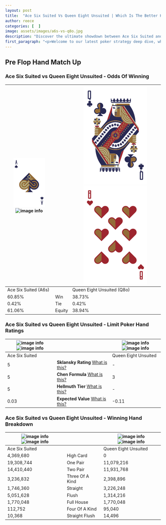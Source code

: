 ```yaml
---
layout: post
title:  "Ace Six Suited Vs Queen Eight Unsuited | Which Is The Better Hand In Poker? A Complete Guide"
author: reece
categories: [  ]
image: assets/images/a6s-vs-q8o.jpg
description: "Discover the ultimate showdown between Ace Six Suited and Queen Eight Unsuited in poker! Uncover the odds, strategies, and scenarios where one hand triumphs over the other. Get ready to up your poker game with this thrilling analysis."
first_paragraph: "<p>Welcome to our latest poker strategy deep dive, where we're pitting two distinct hands against each other in a high-stakes showdown: Ace Six Suited vs Queen Eight Unsuited.</p><p>In the dynamic world of poker, every decision counts, and knowing which hand holds the upper hand is key to your success at the table.</p><p>In this article, we'll dissect these two hands, explore the scenarios where one dominates the other, and equip you with the knowledge to make strategic choices that can tip the odds in your favor.</p><p>Get ready to unravel the intriguing dynamics of these poker hands and elevate your game to new heights.</p>"
---
```




[comment]: # (sp0)

## Pre Flop Hand Match Up

<div class="table hand-ratings" markdown="1"> 



### Ace Six Suited vs Queen Eight Unsuited - Odds Of Winning


    
| ![image info](assets/images/hand1/A.png) ![image info](assets/images/hand1/6s.png) |  | ![image info](assets/images/hand2/Q.png) ![image info](assets/images/hand2/8o.png) |
| -------- | -------- | -------- |
| Ace Six Suited (A6s) |  | Queen Eight Unsuited (Q8o) |
| 60.85% | Win | 38.73% |
| 0.42% | Tie | 0.42% |
| 61.06% | Equity | 38.94% |




[comment]: # (sp1)



### Ace Six Suited vs Queen Eight Unsuited - Limit Poker Hand Ratings


    
| ![image info](https://www.riverpairs.com/assets/images/hand1/A.png) ![image info](https://www.riverpairs.com/assets/images/hand1/6s.png) |  | ![image info](https://www.riverpairs.com/assets/images/hand2/Q.png) ![image info](https://www.riverpairs.com/assets/images/hand2/8o.png) |
| -------- | -------- | -------- |
| Ace Six Suited |  | Queen Eight Unsuited |
| 5 | **Sklansky Rating** [What is this?](/sklansky-rating-explained) | - |
| 5 | **Chen Formula** [What is this?](/chen-formula-explained) | 3 |
| 5 | **Hellmuth Tier** [What is this?](/Hellmuth-tier-explained) | - |
| 0.03 | **Expected Value** [What is this?](/expected-value-explained) | -0.11 |




[comment]: # (sp2)



### Ace Six Suited vs Queen Eight Unsuited - Winning Hand Breakdown


    
| ![image info](https://www.riverpairs.com/assets/images/hand1/A.png) ![image info](https://www.riverpairs.com/assets/images/hand1/6s.png) |  | ![image info](https://www.riverpairs.com/assets/images/hand2/Q.png) ![image info](https://www.riverpairs.com/assets/images/hand2/8o.png) |
| -------- | -------- | -------- |
| Ace Six Suited |  | Queen Eight Unsuited |
| 4,369,680 | High Card | 0 |
| 19,308,744 | One Pair | 11,079,216 |
| 14,410,440 | Two Pair | 11,931,768 |
| 3,236,832 | Three Of A Kind | 2,398,896 |
| 1,746,360 | Straight | 3,226,248 |
| 5,051,628 | Flush | 1,314,216 |
| 1,770,048 | Full House | 1,770,048 |
| 112,752 | Four Of A Kind | 95,040 |
| 10,368 | Straight Flush | 14,496 |




[comment]: # (sp3)



</div>

[comment]: # (sp4)



[comment]: # (sp5)

